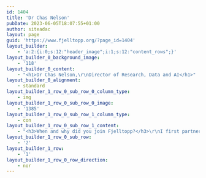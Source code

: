 ```yaml
---
id: 1404
title: 'Dr Chas Nelson'
pubDate: 2023-06-05T18:07:55+01:00
author: siteadac
layout: page
guid: 'https://www.fjelltopp.org/?page_id=1404'
layout_builder:
    - 'a:2:{i:0;s:12:"header_image";i:1;s:12:"content_rows";}'
layout_builder_0_background_image:
    - '118'
layout_builder_0_content:
    - "<h1>Dr Chas Nelson,\r\nDirector of Research, Data and AI</h1>"
layout_builder_0_alignment:
    - standard
layout_builder_1_row_0_sub_row_0_column_type:
    - img
layout_builder_1_row_0_sub_row_0_image:
    - '1385'
layout_builder_1_row_0_sub_row_1_column_type:
    - con
layout_builder_1_row_0_sub_row_1_content:
    - "<h3>When and why did you join Fjelltopp?</h3>\r\nI first partnered with the Fjelltopp team as an Associate Data Scientist in 2020, whilst I was still working as a Research Fellow at the University of Glasgow (UK) developing data science technologies for biomedical research. I continued to work with Fjelltopp whilst CTO of another company, a spin-out from Durham University, that was building a platform for developing, deploying and evaluating AI models for medical problems. Eventually I joined Fjelltopp full-time in 2023 and became a Director in 2024. Over my career I've discovered that what I’m really passionate about is using data for public good and that's what's brought me more and more onboard with the mission we have at Fjelltopp.\r\n<h3>What strengths do you bring to Fjelltopp?</h3>\r\nMy background is a somewhat unique blend of life sciences (biology and medicine) and computing sciences (data sciences with some engineering thrown in). This gives me a slightly unusual set of skills (qualitative and quantitative research skills, understanding a broad range of different statistical approaches, appreciating the biological/medical elements). When combined with a geekiness about data (and coffee), I can support the Fjelltopp team with some of our clients more complex data science, AI and statistics challenges and ensure we deliver great analyses as part of our offering.\r\n<h3>What’s most important to you about working at Fjelltopp?</h3>\r\nEverything Fjelltopp does is about having an impact. It’s about removing the complexities of data engineering and data science for those people trying to drive change in society, healthcare and beyond – we do what we’re good at, so they can do what they’re good at.\r\n<h3>What values are most important to you?</h3>\r\n<strong>Openness.</strong> We’re open and honest with each other, also our code is open-source and available to anyone, that’s really important.\r\n\r\n<strong>Trust.</strong> It’s important that we put our trust in our data and our trust in each other.\r\n\r\n<strong>Diversity.</strong> Again, this value is important in terms of our data and our people. We must work with diverse groups of people and keep diversity in our data if we are going to reach our goals."
layout_builder_1_row_0_sub_row:
    - '2'
layout_builder_1_row:
    - '1'
layout_builder_1_row_0_row_direction:
    - nor
---
```


